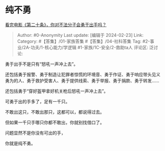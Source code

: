 # 纯不勇
[看完电影《第二十条》，你对不法分子会勇于出手吗？](https://www.zhihu.com/question/645020777/answer/3405863282)

> Author: #0-Anonymity
> Last update: [编辑于 2024-02-23]
> Link:
> Category: #【答集】/01-家族答集 #【答集】/04-社科答集
> Tag: #2-事业/2A-功夫/1-核心能力/学逻辑 #1-家族/1C-安全/2-救助ta人 
> 评论区:
> 泛讨论:

勇于出手不是只有“怒吼一声冲上去”。

还包括勇于报警、勇于制造让犯罪者惊慌的环境音、勇于作证、勇于响应带头见义勇为的人、勇于救护受害人、勇于提供线索、勇于举报、勇于捐款、勇于转发……

还包括勇于“穿好盔甲拿好机关枪后怒吼一声冲上去”。

可勇于出的手多了，足有一千只。

不敢出这只，不敢出那只，这都可以，都说得过去。

但如果一千只手哪只你都不敢出，你就别找借口了。

问题显然不是你没有可出的手，

你就是纯不勇。
